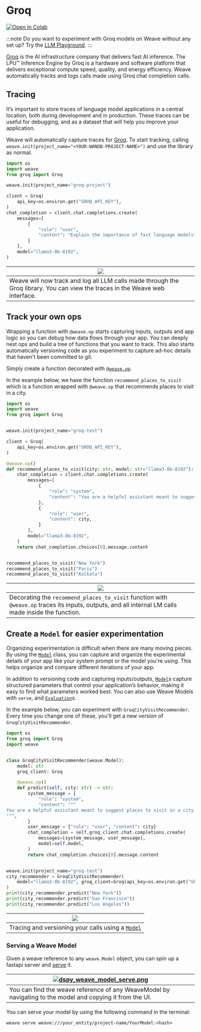 # Groq

<a target="_blank" href="https://colab.research.google.com/github/wandb/examples/blob/master/weave/docs/quickstart_groq.ipynb">
  <img src="https://colab.research.google.com/assets/colab-badge.svg" alt="Open In Colab"/>
</a>

:::note
Do you want to experiment with Groq models on Weave without any set up? Try the [LLM Playground](../tools/playground.md).
:::

[Groq](https://groq.com/) is the AI infrastructure company that delivers fast AI inference. The LPU™ Inference Engine by Groq is a hardware and software platform that delivers exceptional compute speed, quality, and energy efficiency. Weave automatically tracks and logs calls made using Groq chat completion calls.

## Tracing

It’s important to store traces of language model applications in a central location, both during development and in production. These traces can be useful for debugging, and as a dataset that will help you improve your application.

Weave will automatically capture traces for [Groq](https://groq.com/). To start tracking, calling `weave.init(project_name="<YOUR-WANDB-PROJECT-NAME>")` and use the library as normal.

```python
import os
import weave
from groq import Groq

weave.init(project_name="groq-project")

client = Groq(
    api_key=os.environ.get("GROQ_API_KEY"),
)
chat_completion = client.chat.completions.create(
    messages=[
        {
            "role": "user",
            "content": "Explain the importance of fast language models",
        }
    ],
    model="llama3-8b-8192",
)
```

| ![](./imgs/groq/groq_weave_dasboard.png) |
|---|
| Weave will now track and log all LLM calls made through the Groq library. You can view the traces in the Weave web interface. |

## Track your own ops

Wrapping a function with `@weave.op` starts capturing inputs, outputs and app logic so you can debug how data flows through your app. You can deeply nest ops and build a tree of functions that you want to track. This also starts automatically versioning code as you experiment to capture ad-hoc details that haven't been committed to git.

Simply create a function decorated with [`@weave.op`](/guides/tracking/ops).

In the example below, we have the function `recommend_places_to_visit` which is a function wrapped with `@weave.op` that recommends places to visit in a city.

```python
import os
import weave
from groq import Groq


weave.init(project_name="groq-test")

client = Groq(
    api_key=os.environ.get("GROQ_API_KEY"),
)

@weave.op()
def recommend_places_to_visit(city: str, model: str="llama3-8b-8192"):
    chat_completion = client.chat.completions.create(
        messages=[
            {
                "role": "system",
                "content": "You are a helpful assistant meant to suggest places to visit in a city",
            },
            {
                "role": "user",
                "content": city,
            }
        ],
        model="llama3-8b-8192",
    )
    return chat_completion.choices[0].message.content


recommend_places_to_visit("New York")
recommend_places_to_visit("Paris")
recommend_places_to_visit("Kolkata")
```

| ![](./imgs/groq/groq_weave_tracing.png) |
|---|
| Decorating the `recommend_places_to_visit` function with `@weave.op` traces its inputs, outputs, and all internal LM calls made inside the function.  |

## Create a `Model` for easier experimentation

Organizing experimentation is difficult when there are many moving pieces. By using the [`Model`](../core-types/models) class, you can capture and organize the experimental details of your app like your system prompt or the model you're using. This helps organize and compare different iterations of your app. 

In addition to versioning code and capturing inputs/outputs, [`Model`](../core-types/models)s capture structured parameters that control your application’s behavior, making it easy to find what parameters worked best. You can also use Weave Models with `serve`, and [`Evaluation`](../core-types/evaluations.md)s.

In the example below, you can experiment with `GroqCityVisitRecommender`. Every time you change one of these, you'll get a new _version_ of `GroqCityVisitRecommender`.

```python
import os
from groq import Groq
import weave


class GroqCityVisitRecommender(weave.Model):
    model: str
    groq_client: Groq

    @weave.op()
    def predict(self, city: str) -> str:
        system_message = {
            "role": "system",
            "content": """
You are a helpful assistant meant to suggest places to visit in a city
""",
        }
        user_message = {"role": "user", "content": city}
        chat_completion = self.groq_client.chat.completions.create(
            messages=[system_message, user_message],
            model=self.model,
        )
        return chat_completion.choices[0].message.content


weave.init(project_name="groq-test")
city_recommender = GroqCityVisitRecommender(
    model="llama3-8b-8192", groq_client=Groq(api_key=os.environ.get("GROQ_API_KEY"))
)
print(city_recommender.predict("New York"))
print(city_recommender.predict("San Francisco"))
print(city_recommender.predict("Los Angeles"))
```

| ![](./imgs/groq/groq_weave_model.png) |
|---|
| Tracing and versioning your calls using a [`Model`](../core-types/models) |

### Serving a Weave Model

Given a weave reference to any `weave.Model` object, you can spin up a fastapi server and [serve](https://wandb.github.io/weave/guides/tools/serve) it.

| [![dspy_weave_model_serve.png](./imgs/groq/groq_weave_model_version.png)](https://wandb.ai/geekyrakshit/groq-test/weave/objects/GroqCityVisitRecommender/versions/6O1xPTJ9yFx8uuCjJAlI7KgcVYxXKn7JxfmVD9AQT5Q) |
|---|
| You can find the weave reference of any WeaveModel by navigating to the model and copying it from the UI. |

You can serve your model by using the following command in the terminal:

```shell
weave serve weave:///your_entity/project-name/YourModel:<hash>
```
